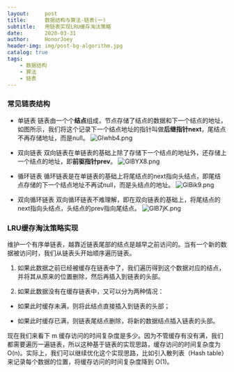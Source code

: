 ```yaml
---
layout:     post
title:      数据结构与算法-链表(一)
subtitle:   用链表实现LRU缓存淘汰策略
date:       2020-03-31
author:     HonorJoey
header-img: img/post-bg-algorithm.jpg
catalog: true
tags:
    - 数据结构
    - 算法
    - 链表
---
```


### 常见链表结构

- 单链表
链表由一个个**结点**组成，节点存储了结点的数据和下一个结点的地址，如图所示，我们将这个记录下一个结点地址的指针叫做**后继指针next**，尾结点不再存储地址，而是null。
![Glwhb4.png](https://s1.ax1x.com/2020/04/01/Glwhb4.png)

- 双向链表
双向链表在单链表的基础上除了存储下一个结点的地址外，还存储上一个结点的地址，即**前驱指针prev**。
![GlBYX8.png](https://s1.ax1x.com/2020/04/01/GlBYX8.png)

- 循环链表
循环链表是在单链表的基础上将尾结点的next指向头结点，即尾结点存储的下一个结点地址不再试null，而是头结点的地址。
![GlBik9.png](https://s1.ax1x.com/2020/04/01/GlBik9.png)

- 双向循环链表
双向循环链表不难理解，即在双向链表的基础上，将尾结点的next指向头结点，头结点的prev指向尾结点。
![GlB7jK.png](https://s1.ax1x.com/2020/04/01/GlB7jK.png)

### LRU缓存淘汰策略实现

维护一个有序单链表，越靠近链表尾部的结点是越早之前访问的。当有一个新的数据被访问时，我们从链表头开始顺序遍历链表。

1. 如果此数据之前已经被缓存在链表中了，我们遍历得到这个数据对应的结点，并将其从原来的位置删除，然后再插入到链表的头部。

2. 如果此数据没有在缓存链表中，又可以分为两种情况：

- 如果此时缓存未满，则将此结点直接插入到链表的头部；

- 如果此时缓存已满，则链表尾结点删除，将新的数据结点插入链表的头部。

现在我们来看下 m 缓存访问的时间复杂度是多少。因为不管缓存有没有满，我们都需要遍历一遍链表，所以这种基于链表的实现思路，缓存访问的时间复杂度为 O(n)。实际上，我们可以继续优化这个实现思路，比如引入散列表（Hash table）来记录每个数据的位置，将缓存访问的时间复杂度降到 O(1)。
